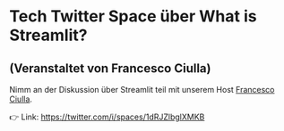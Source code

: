 # Tech Twitter Space über What is Streamlit? 
## (Veranstaltet von Francesco Ciulla)

Nimm an der Diskussion über Streamlit teil mit unserem Host [Francesco Ciulla](https://twitter.com/FrancescoCiull4).

👉 Link: https://twitter.com/i/spaces/1dRJZlbglXMKB 